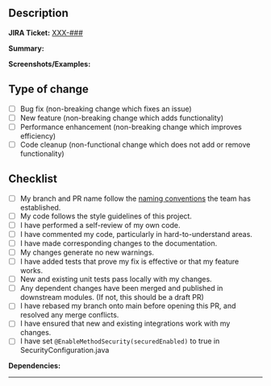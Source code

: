 ## Description

<!-- Upon completing this template, please ensure that the PR title and content accurately reflect the changes -->

**JIRA Ticket:** [XXX-###](https://mfslcapstone.atlassian.net/browse/XXX-###)

**Summary:**
<!-- Please include a summary of the change, the issue it addresses, or the feature it implements. Clearly state the impact of this change on the existing system and any new functionalities being introduced. -->

**Screenshots/Examples:**
<!-- If applicable, add screenshots or examples to help explain your change. Label screenshots as necessary for clarity. -->

## Type of change

<!-- Please check the relevant option. -->

- [ ] Bug fix (non-breaking change which fixes an issue)
- [ ] New feature (non-breaking change which adds functionality)
- [ ] Performance enhancement (non-breaking change which improves efficiency)
- [ ] Code cleanup (non-functional change which does not add or remove functionality)

## Checklist

<!-- Please check off the items you have completed and provide explanations as necessary. -->

- [ ] My branch and PR name follow the [naming conventions](https://mfslcapstone.atlassian.net/wiki/spaces/SD/pages/4358145/Development+Naming+Conventions) the team has established.
- [ ] My code follows the style guidelines of this project.
- [ ] I have performed a self-review of my own code.
- [ ] I have commented my code, particularly in hard-to-understand areas.
- [ ] I have made corresponding changes to the documentation.
- [ ] My changes generate no new warnings.
- [ ] I have added tests that prove my fix is effective or that my feature works.
- [ ] New and existing unit tests pass locally with my changes.
- [ ] Any dependent changes have been merged and published in downstream modules. (If not, this should be a draft PR)
- [ ] I have rebased my branch onto main before opening this PR, and resolved any merge conflicts.
- [ ] I have ensured that new and existing integrations work with my changes.
- [ ] I have set `@EnableMethodSecurity(securedEnabled)` to true in SecurityConfiguration.java

**Dependencies:**
<!-- List any dependencies that this PR introduces and the steps taken to mitigate impact on other components. -->

---

